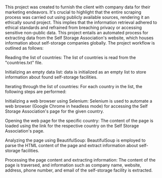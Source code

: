 This project was created to furnish the client with company data for their marketing endeavors. It's crucial to highlight that the entire scraping process was carried out using publicly available sources, rendering it an ethically sound project. This implies that the information retrieval adhered to ethical standards and refrained from breaching privacy or accessing sensitive non-public data.
This project entails an automated process for extracting data from the Self Storage Association's website, which houses information about self-storage companies globally. The project workflow is outlined as follows:

Reading the list of countries: The list of countries is read from the "countries.txt" file.

Initializing an empty data list: data is initialized as an empty list to store information about found self-storage facilities.

Iterating through the list of countries: For each country in the list, the following steps are performed:

Initializing a web browser using Selenium: Selenium is used to automate a web browser (Google Chrome in headless mode) for accessing the Self Storage Association's page for the given country.

Opening the web page for the specific country: The content of the page is loaded using the link for the respective country on the Self Storage Association's page.

Analyzing the page using BeautifulSoup: BeautifulSoup is employed to parse the HTML content of the page and extract information about self-storage facilities.

Processing the page content and extracting information: The content of the page is traversed, and information such as company name, website, address, phone number, and email of the self-storage facility is extracted.